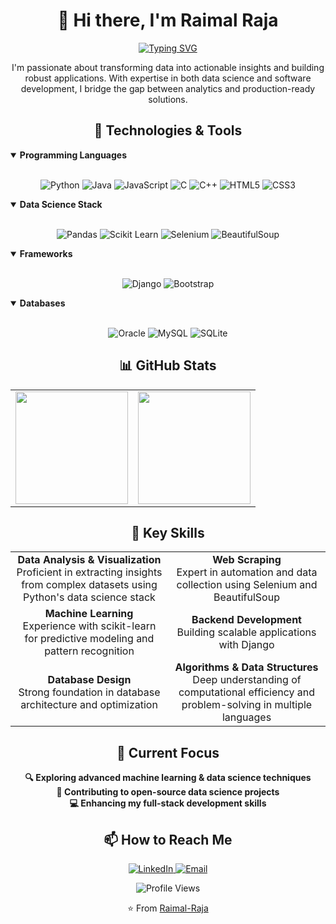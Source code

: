 <div align="center">
  <h1>👋 Hi there, I'm Raimal Raja</h1>
</div>

<p align="center">
<a href="https://github.com/Raimal-Raja"><img src="https://readme-typing-svg.herokuapp.com?font=Fira+Code&size=27&duration=3000&pause=1000&color=70A5FD&center=true&vCenter=true&width=435&lines=Data+Scientist;Python+Developer;Machine+Learning+Enthusiast;Web+Scraping+Expert" alt="Typing SVG" /></a>
</p>

<p align="center">
I'm passionate about transforming data into actionable insights and building robust applications. With expertise in both data science and software development, I bridge the gap between analytics and production-ready solutions.
</p>

## <div align="center">🔧 Technologies & Tools</div>

<details open>
<summary><b>Programming Languages</b></summary>
<br>
<p align="center">
  <img src="https://img.shields.io/badge/-Python-3776AB?style=for-the-badge&logo=python&logoColor=white" alt="Python" />
  <img src="https://img.shields.io/badge/-Java-007396?style=for-the-badge&logo=java&logoColor=white" alt="Java" />
  <img src="https://img.shields.io/badge/-JavaScript-F7DF1E?style=for-the-badge&logo=javascript&logoColor=black" alt="JavaScript" />
  <img src="https://img.shields.io/badge/-C-A8B9CC?style=for-the-badge&logo=c&logoColor=white" alt="C" />
  <img src="https://img.shields.io/badge/-C++-00599C?style=for-the-badge&logo=c%2B%2B&logoColor=white" alt="C++" />
  <img src="https://img.shields.io/badge/-HTML5-E34F26?style=for-the-badge&logo=html5&logoColor=white" alt="HTML5" />
  <img src="https://img.shields.io/badge/-CSS3-1572B6?style=for-the-badge&logo=css3&logoColor=white" alt="CSS3" />
</p>
</details>

<details open>
<summary><b>Data Science Stack</b></summary>
<br>
<p align="center">
  <img src="https://img.shields.io/badge/-Pandas-150458?style=for-the-badge&logo=pandas&logoColor=white" alt="Pandas" />
  <img src="https://img.shields.io/badge/-Scikit%20Learn-F7931E?style=for-the-badge&logo=scikit-learn&logoColor=white" alt="Scikit Learn" />
  <img src="https://img.shields.io/badge/-Selenium-43B02A?style=for-the-badge&logo=selenium&logoColor=white" alt="Selenium" />
  <img src="https://img.shields.io/badge/-BeautifulSoup-43B02A?style=for-the-badge" alt="BeautifulSoup" />
</p>
</details>

<details open>
<summary><b>Frameworks</b></summary>
<br>
<p align="center">
  <img src="https://img.shields.io/badge/-Django-092E20?style=for-the-badge&logo=django&logoColor=white" alt="Django" />
  <img src="https://img.shields.io/badge/-Bootstrap-7952B3?style=for-the-badge&logo=bootstrap&logoColor=white" alt="Bootstrap" />
</p>
</details>

<details open>
<summary><b>Databases</b></summary>
<br>
<p align="center">
  <img src="https://img.shields.io/badge/-Oracle-F80000?style=for-the-badge&logo=oracle&logoColor=white" alt="Oracle" />
  <img src="https://img.shields.io/badge/-MySQL-4479A1?style=for-the-badge&logo=mysql&logoColor=white" alt="MySQL" />
  <img src="https://img.shields.io/badge/-SQLite-003B57?style=for-the-badge&logo=sqlite&logoColor=white" alt="SQLite" />
</p>
</details>

## <div align="center">📊 GitHub Stats</div>

<table width="100%" align="center">
  <tr>
    <td width="50%">
      <img height="180em" src="https://github-readme-stats.vercel.app/api?username=Raimal-Raja&show_icons=true&theme=tokyonight&include_all_commits=true&count_private=true"/>
    </td>
    <td width="50%">
      <img height="180em" src="https://github-readme-stats.vercel.app/api/top-langs/?username=Raimal-Raja&layout=compact&theme=tokyonight"/>
    </td>
  </tr>
</table>

## <div align="center">🎯 Key Skills</div>

<table align="center">
  <tr>
    <td align="center" width="50%">
      <b>Data Analysis & Visualization</b>
      <br>Proficient in extracting insights from complex datasets using Python's data science stack
    </td>
    <td align="center" width="50%">
      <b>Web Scraping</b>
      <br>Expert in automation and data collection using Selenium and BeautifulSoup
    </td>
  </tr>
  <tr>
    <td align="center" width="50%">
      <b>Machine Learning</b>
      <br>Experience with scikit-learn for predictive modeling and pattern recognition
    </td>
    <td align="center" width="50%">
      <b>Backend Development</b>
      <br>Building scalable applications with Django
    </td>
  </tr>
  <tr>
    <td align="center" width="50%">
      <b>Database Design</b>
      <br>Strong foundation in database architecture and optimization
    </td>
    <td align="center" width="50%">
      <b>Algorithms & Data Structures</b>
      <br>Deep understanding of computational efficiency and problem-solving in multiple languages
    </td>
  </tr>
</table>

## <div align="center">🌱 Current Focus</div>

<p align="center">
  <b>🔍 Exploring advanced machine learning & data science techniques</b><br>
  <b>🤝 Contributing to open-source data science projects</b><br>
  <b>💻 Enhancing my full-stack development skills</b>
</p>

## <div align="center">📫 How to Reach Me</div>

<p align="center">
  <a href="https://pk.linkedin.com/in/raimal-raja-kolhi-9422351b6">
    <img src="https://img.shields.io/badge/-LinkedIn-0077B5?style=for-the-badge&logo=linkedin&logoColor=white" alt="LinkedIn" />
  </a>
  <a href="mailto:raimalrajagoal@gmail.com">
    <img src="https://img.shields.io/badge/-Email-D14836?style=for-the-badge&logo=gmail&logoColor=white" alt="Email" />
  </a>
</p>

<div align="center">
  <img src="https://komarev.com/ghpvc/?username=Raimal-Raja&label=Profile%20views&color=0e75b6&style=flat" alt="Profile Views" />
</div>

<div align="center">
  
  ⭐️ From [Raimal-Raja](https://github.com/Raimal-Raja)
  
</div>
